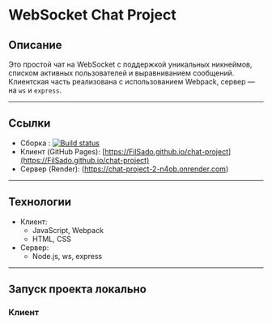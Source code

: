 # WebSocket Chat Project

## Описание

Это простой чат на WebSocket с поддержкой уникальных никнеймов, списком активных пользователей и выравниванием сообщений.  
Клиентская часть реализована с использованием Webpack, сервер — на `ws` и `express`.  

---

## Ссылки

- Сборка : [![Build status](https://ci.appveyor.com/api/projects/status/7vor5jeffmxqijf2?svg=true)](https://ci.appveyor.com/project/FilSado/chat-project-8yetc)
- Клиент (GitHub Pages): [https://FilSado.github.io/chat-project](https://FilSado.github.io/chat-project)  
- Сервер (Render): (https://chat-project-2-n4ob.onrender.com) 

---

## Технологии

- Клиент:  
  - JavaScript, Webpack  
  - HTML, CSS  
- Сервер:  
  - Node.js, ws, express  

---

## Запуск проекта локально

### Клиент


